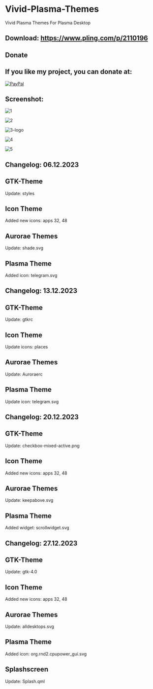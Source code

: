 # Vivid-Plasma-Themes
Vivid Plasma Themes For Plasma Desktop


Download: https://www.pling.com/p/2110196
------------------------------------------


<html>
  <head>
    <meta charset="utf-8" />
  </head>
  <body>
    <h2>Donate</h2>
    <h2>If you like my project, you can donate at:</h2>
    <a href="https://www.paypal.com/paypalme/VesnaLazic">
    <img src="PayPal.png" alt="PayPal" />
    </a>
  </body>
</html>


Screenshot:
-----------

![1](https://github.com/L4ki/Vivid-Plasma-Themes/assets/45247573/d61620b2-2504-46d2-9363-d9ca21f75ec5)

![2](https://github.com/L4ki/Vivid-Plasma-Themes/assets/45247573/3f0ddaa8-c4d2-46e6-a653-5e7c918cd8c7)

![3-logo](https://github.com/L4ki/Vivid-Plasma-Themes/assets/45247573/2008cc5e-b37a-4a02-92fc-420922ae470e)

![4](https://github.com/L4ki/Vivid-Plasma-Themes/assets/45247573/95139e8a-5128-4d2c-8e2a-e94dc20a6074)

![5](https://github.com/L4ki/Vivid-Plasma-Themes/assets/45247573/a2572539-faf9-4b66-9a35-60e8b36b58f1)

Changelog: 06.12.2023
---------------------

GTK-Theme
----------

Update: styles

Icon Theme
-----------

Added new icons: apps 32, 48

Aurorae Themes
--------------

Update: shade.svg

Plasma Theme
------------

Added icon: telegram.svg

Changelog: 13.12.2023
---------------------

GTK-Theme
----------

Update: gtkrc

Icon Theme
-----------

Update icons: places

Aurorae Themes
--------------

Update: Auroraerc

Plasma Theme
------------

Update icon: telegram.svg

Changelog: 20.12.2023
---------------------

GTK-Theme
----------

Update: checkbox-mixed-active.png

Icon Theme
-----------

Added new icons: apps 32, 48

Aurorae Themes
--------------

Update: keepabove.svg

Plasma Theme
------------

Added widget: scrollwidget.svg

Changelog: 27.12.2023
---------------------

GTK-Theme
----------

Update: gtk-4.0

Icon Theme
-----------

Added new icons: apps 32, 48

Aurorae Themes
--------------

Update: alldesktops.svg

Plasma Theme
------------

Added icon: org.rnd2.cpupower_gui.svg

Splashscreen
------------

Update: Splash.qml
